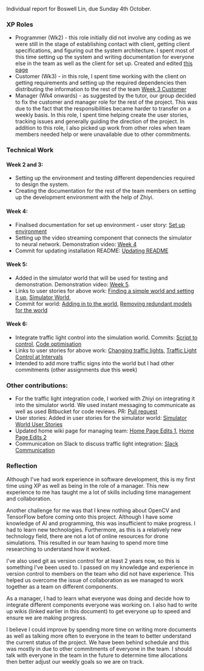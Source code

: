 Individual report for Boswell Lin, due Sunday 4th October.

### XP Roles
* Programmer (Wk2) - this role initially did not involve any coding as we were still in the stage of establishing contact with client, getting client specifications, and figuring out the system architecture. I spent most of this time setting up the system and writing documentation for everyone else in the team as well as the client for set up. Created and edited [this page](https://bitbucket.org/zson5784/comp3988_t17b_group_5/wiki/docs/Set-Up%20(Ubuntu%2018.04).md)
* Customer (Wk3) - in this role, I spent time working with the client on getting requirements and setting up the required dependencies then distributing the information to the rest of the team
[Week 3 Customer](https://bitbucket.org/repo/jkq4oxG/images/1309108807-Screen%20Shot%202020-10-04%20at%2014.45.15.png)
* Manager (Wk4 onwards) - as suggested by the tutor, our group decided to fix the customer and manager role for the rest of the project. This was due to the fact that the responsibilities became harder to transfer on a weekly basis. In this role, I spent time helping create the user stories, tracking issues and generally guiding the direction of the project. In addition to this role, I also picked up work from other roles when team members needed help or were unavailable due to other commitments. 

### Technical Work
#### Week 2 and 3:
* Setting up the environment and testing different dependencies required to design the system.
* Creating the documentation for the rest of the team members on setting up the development environment with the help of Zhiyi. 

#### Week 4:
* Finalised documentation for set up environment - user story: [Set up environment](https://trello.com/c/6atOceQg/18-as-a-developer-i-need-to-setup-a-development-environment)
* Setting up the video streaming component that connects the simulator to neural network. Demonstration video: [Week 4](https://youtu.be/aJe-ol0gW8E)
* Commit for updating installation README: [Updating README](https://bitbucket.org/zson5784/comp3988_t17b_group_5/commits/ff286756c693a823607deea6cff6a19ce58aaf0e)
 
#### Week 5:
* Added in the simulator world that will be used for testing and demonstration. Demonstration video: [Week 5](https://youtu.be/KRAACpgwimk).
* Links to user stories for above work: [Finding a simple world and setting it up](https://trello.com/c/jn0PhiYv/17-as-a-client-i-need-a-simple-city-with-some-buildings-trees), [Simulator World](https://trello.com/c/4447n6a6/22-we-need-to-create-a-world-that-is-similar-to-the-real-wolrld-city-environment-with-11-scale-objects), 
* Commit for world: [Adding in to the world](https://bitbucket.org/zson5784/comp3988_t17b_group_5/commits/da9adb4adf0edb3e13b77cdfd16ed3a2efbfdbd1), [Removing redundant models for the world](https://bitbucket.org/zson5784/comp3988_t17b_group_5/commits/992096d86df285bd841c9b5d343a66ea28354ad9)

#### Week 6:
* Integrate traffic light control into the simulation world. Commits: [Script to control](https://bitbucket.org/zson5784/comp3988_t17b_group_5/commits/a07f21cd1aeafe7ea40a0e7841e39bfe9b765fff), [Code optimisation](https://bitbucket.org/zson5784/comp3988_t17b_group_5/commits/446ffd1ab0a9167ac48b487d4af1cfbafeb90354)
* Links to user stories for above work: [Changing traffic lights](https://trello.com/c/v1q1Cy2B/16-as-a-client-i-want-to-see-traffic-signs-in-simulator), [Traffic Light Control at Intervals](https://trello.com/c/FvSBo3za/1-as-a-traffic-light-i-want-to-change-color-in-some-intervals)
* Intended to add more traffic signs into the world but I had other commitments (other assignments due this week)

### Other contributions:
* For the traffic light integration code, I worked with Zhiyi on integrating it into the simulator world. We used instant messaging to communicate as well as used Bitbucket for code reviews. PR: [Pull request](https://bitbucket.org/zson5784/comp3988_t17b_group_5/pull-requests/6)
* User stories: Added in user stories for the simulator world: 
[Simulator World User Stories](https://bitbucket.org/repo/jkq4oxG/images/25961331-Screen%20Shot%202020-10-04%20at%2015.04.54.png)
* Updated home wiki page for managing team: 
[Home Page Edits 1](https://bitbucket.org/repo/jkq4oxG/images/2006549652-Screen%20Shot%202020-10-04%20at%2015.07.10.png),
[Home Page Edits 2](https://bitbucket.org/repo/jkq4oxG/images/2300072145-Screen%20Shot%202020-10-04%20at%2015.07.00.png)
* Communication on Slack to discuss traffic light integration:
[Slack Communication](https://bitbucket.org/repo/jkq4oxG/images/3543026650-Screen%20Shot%202020-10-04%20at%2017.07.33.png)

### Reflection
Although I've had work experience in software development, this is my first time using XP as well as being in the role of a manager. This new experience to me has taught me a lot of skills including time management and collaboration. 

Another challenge for me was that I knew nothing about OpenCV and TensorFlow before coming onto this project. Although I have some knowledge of AI and programming, this was insufficient to make progress. I had to learn new technologies. Furthermore, as this is a relatively new technology field, there are not a lot of online resources for drone simulations. This resulted in our team having to spend more time researching to understand how it worked.

I've also used git as version control for at least 2 years now, so this is something I've been used to. I passed on my knowledge and experience in version control to members on the team who did not have experience. This helped us overcome the issue of collaboration as we managed to work together as a team on different components.

As a manager, I had to learn what everyone was doing and decide how to integrate different components everyone was working on. I also had to write up wikis (linked earlier in this document) to get everyone up to speed and ensure we are making progress.

I believe I could improve by spending more time on writing more documents as well as talking more often to everyone in the team to better understand the current status of the project. We have been behind schedule and this was mostly in due to other commitments of everyone in the team. I should talk with everyone in the team in the future to determine time allocations then better adjust our weekly goals so we are on track.